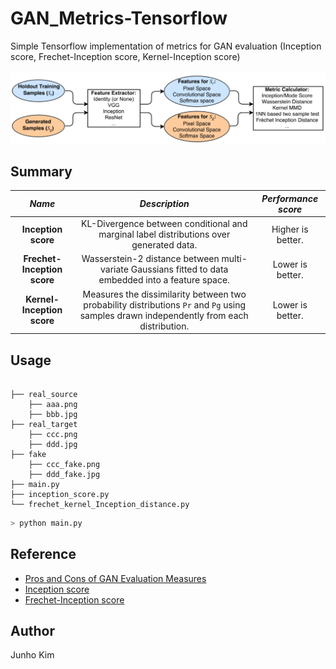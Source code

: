 # GAN_Metrics-Tensorflow
Simple Tensorflow implementation of metrics for GAN evaluation (Inception score, Frechet-Inception score, Kernel-Inception score)

<div align="center">
  <img src="./assets/description.png">
</div>

## Summary
*Name* | *Description* | *Performance score* 
:---: | :---: | :---: |
**Inception score** | KL-Divergence between conditional and marginal label distributions over generated data. | Higher is better.
**Frechet-Inception score** | Wasserstein-2 distance between multi-variate Gaussians fitted to data embedded into a feature space. | Lower is better.
**Kernel-Inception score** | Measures the dissimilarity between two probability distributions `Pr` and `Pg` using samples drawn independently from each distribution. | Lower is better.

## Usage
```

├── real_source 
    ├── aaa.png
    ├── bbb.jpg
├── real_target 
    ├── ccc.png
    ├── ddd.jpg
├── fake 
    ├── ccc_fake.png
    ├── ddd_fake.jpg
├── main.py
├── inception_score.py
└── frechet_kernel_Inception_distance.py

```

```python
> python main.py
```

## Reference
* [Pros and Cons of GAN Evaluation Measures](https://arxiv.org/pdf/1802.03446.pdf)
* [Inception score](https://github.com/tsc2017/Inception-Score)
* [Frechet-Inception score](https://github.com/tsc2017/Frechet-Inception-Distance)

## Author
Junho Kim

